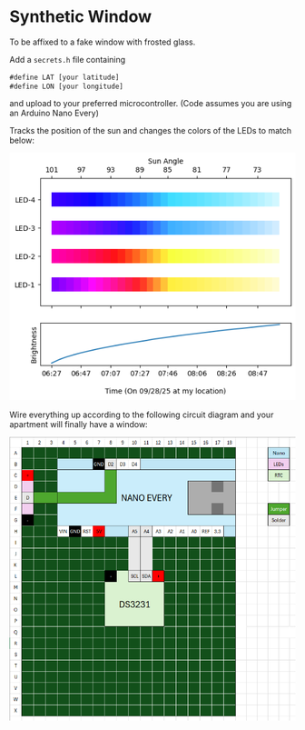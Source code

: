 # Synthetic Window
To be affixed to a fake window with frosted glass. 

Add a `secrets.h` file containing

    #define LAT [your latitude]
    #define LON [your longitude]

and upload to your preferred microcontroller. (Code assumes you are using an Arduino Nano Every)

Tracks the position of the sun and changes the colors of the LEDs to match below: 

![colors](img/led_colors.png)

Wire everything up according to the following circuit diagram and your apartment will finally have a window: 

![diagram](img/schematic.png)
